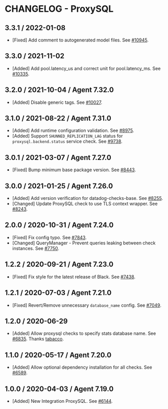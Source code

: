 # CHANGELOG - ProxySQL

## 3.3.1 / 2022-01-08

* [Fixed] Add comment to autogenerated model files. See [#10945](https://github.com/DataDog/integrations-core/pull/10945).

## 3.3.0 / 2021-11-02

* [Added] Add pool.latency_us and correct unit for pool.latency_ms. See [#10335](https://github.com/DataDog/integrations-core/pull/10335).

## 3.2.0 / 2021-10-04 / Agent 7.32.0

* [Added] Disable generic tags. See [#10027](https://github.com/DataDog/integrations-core/pull/10027).

## 3.1.0 / 2021-08-22 / Agent 7.31.0

* [Added] Add runtime configuration validation. See [#8975](https://github.com/DataDog/integrations-core/pull/8975).
* [Added] Support `SHUNNED_REPLICATION_LAG` status for `proxysql.backend.status` service check. See [#9738](https://github.com/DataDog/integrations-core/pull/9738).

## 3.0.1 / 2021-03-07 / Agent 7.27.0

* [Fixed] Bump minimum base package version. See [#8443](https://github.com/DataDog/integrations-core/pull/8443).

## 3.0.0 / 2021-01-25 / Agent 7.26.0

* [Added] Add version verification for datadog-checks-base. See [#8255](https://github.com/DataDog/integrations-core/pull/8255).
* [Changed] Update ProxySQL check to use TLS context wrapper. See [#8243](https://github.com/DataDog/integrations-core/pull/8243).

## 2.0.0 / 2020-10-31 / Agent 7.24.0

* [Fixed] Fix config typo. See [#7843](https://github.com/DataDog/integrations-core/pull/7843).
* [Changed] QueryManager - Prevent queries leaking between check instances. See [#7750](https://github.com/DataDog/integrations-core/pull/7750).

## 1.2.2 / 2020-09-21 / Agent 7.23.0

* [Fixed] Fix style for the latest release of Black. See [#7438](https://github.com/DataDog/integrations-core/pull/7438).

## 1.2.1 / 2020-07-03 / Agent 7.21.0

* [Fixed] Revert/Remove unnecessary `database_name` config. See [#7049](https://github.com/DataDog/integrations-core/pull/7049).

## 1.2.0 / 2020-06-29

* [Added] Allow proxysql checks to specify stats database name. See [#6835](https://github.com/DataDog/integrations-core/pull/6835). Thanks [tabacco](https://github.com/tabacco).

## 1.1.0 / 2020-05-17 / Agent 7.20.0

* [Added] Allow optional dependency installation for all checks. See [#6589](https://github.com/DataDog/integrations-core/pull/6589).

## 1.0.0 / 2020-04-03 / Agent 7.19.0

* [Added] New Integration ProxySQL. See [#6144](https://github.com/DataDog/integrations-core/pull/6144).
